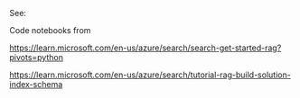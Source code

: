 See:

Code notebooks from

https://learn.microsoft.com/en-us/azure/search/search-get-started-rag?pivots=python

https://learn.microsoft.com/en-us/azure/search/tutorial-rag-build-solution-index-schema

